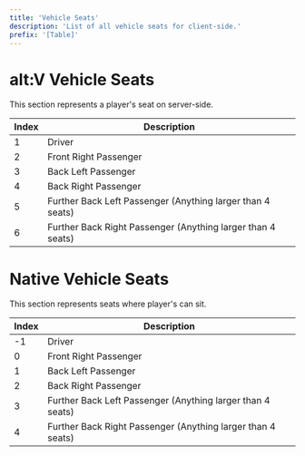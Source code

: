 ```yaml
---
title: 'Vehicle Seats'
description: 'List of all vehicle seats for client-side.'
prefix: '[Table]'
---
```


# alt:V Vehicle Seats

This section represents a player's seat on server-side.

| Index | Description                                                 |
| ----- | ----------------------------------------------------------- |
| 1     | Driver                                                      |
| 2     | Front Right Passenger                                       |
| 3     | Back Left Passenger                                         |
| 4     | Back Right Passenger                                        |
| 5     | Further Back Left Passenger (Anything larger than 4 seats)  |
| 6     | Further Back Right Passenger (Anything larger than 4 seats) |

# Native Vehicle Seats

This section represents seats where player's can sit.

| Index | Description                                                 |
| ----- | ----------------------------------------------------------- |
| -1    | Driver                                                      |
| 0     | Front Right Passenger                                       |
| 1     | Back Left Passenger                                         |
| 2     | Back Right Passenger                                        |
| 3     | Further Back Left Passenger (Anything larger than 4 seats)  |
| 4     | Further Back Right Passenger (Anything larger than 4 seats) |
